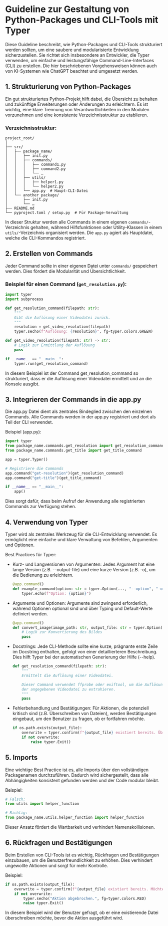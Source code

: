 # Guideline zur Gestaltung von Python-Packages und CLI-Tools mit Typer

Diese Guideline beschreibt, wie Python-Packages und CLI-Tools strukturiert werden sollten, um eine saubere und modularisierte Entwicklung sicherzustellen. Sie richtet sich insbesondere an Entwickler, die Typer verwenden, um einfache und leistungsfähige Command-Line-Interfaces (CLI) zu erstellen. Die hier beschriebenen Vorgehensweisen können auch von KI-Systemen wie ChatGPT beachtet und umgesetzt werden.

## 1. Strukturierung von Python-Packages

Ein gut strukturiertes Python-Projekt hilft dabei, die Übersicht zu behalten und zukünftige Erweiterungen oder Änderungen zu erleichtern. Es ist wichtig, eine klare Trennung von Verantwortlichkeiten in den Modulen vorzunehmen und eine konsistente Verzeichnisstruktur zu etablieren.

### Verzeichnisstruktur:

```
project_root/
│
├── src/
│   ├── package_name/
│   │   ├── init.py
│   │   ├── commands/
│   │   │   ├── command1.py
│   │   │   ├── command2.py
│   │   │   └── …
│   │   ├── utils/
│   │   │   ├── helper1.py
│   │   │   └── helper2.py
│   │   └── app.py  # Haupt-CLI-Datei
│   └── another_package/
│       ├── init.py
│       └── …
├── README.md
└── pyproject.toml / setup.py  # Für Package-Verwaltung
```

In dieser Struktur werden alle Commands in einem eigenen `commands/`-Verzeichnis gehalten, während Hilfsfunktionen oder Utility-Klassen in einem `utils/`-Verzeichnis organisiert werden. Die `app.py` agiert als Hauptdatei, welche die CLI-Kommandos registriert.

## 2. Erstellen von Commands

Jeder Command sollte in einer eigenen Datei unter `commands/` gespeichert werden. Dies fördert die Modularität und Übersichtlichkeit.

### Beispiel für einen Command (`get_resolution.py`):

```python
import typer
import subprocess

def get_resolution_command(filepath: str):
    """
    Gibt die Auflösung einer Videodatei zurück.
    """
    resolution = get_video_resolution(filepath)
    typer.secho(f"Auflösung: {resolution}", fg=typer.colors.GREEN)

def get_video_resolution(filepath: str) -> str:
    # Logik zur Ermittlung der Auflösung
    pass

if __name__ == "__main__":
    typer.run(get_resolution_command)
```

In diesem Beispiel ist der Command get_resolution_command so strukturiert, dass er die Auflösung einer Videodatei ermittelt und an die Konsole ausgibt.

## 3. Integrieren der Commands in die app.py

Die app.py Datei dient als zentrales Bindeglied zwischen den einzelnen Commands. Alle Commands werden in der app.py registriert und dort als Teil der CLI verwendet.

Beispiel (app.py):

```python
import typer
from package_name.commands.get_resolution import get_resolution_command
from package_name.commands.get_title import get_title_command

app = typer.Typer()

# Registriere die Commands
app.command("get-resolution")(get_resolution_command)
app.command("get-title")(get_title_command)

if __name__ == "__main__":
    app()
```

Dies sorgt dafür, dass beim Aufruf der Anwendung alle registrierten Commands zur Verfügung stehen.

## 4. Verwendung von Typer

Typer wird als zentrales Werkzeug für die CLI-Entwicklung verwendet. Es ermöglicht eine einfache und klare Verwaltung von Befehlen, Argumenten und Optionen.

Best Practices für Typer:

- Kurz- und Langversionen von Argumenten: Jedes Argument hat eine lange Version (z.B. --output-file) und eine kurze Version (z.B. -o), um die Bedienung zu erleichtern.

    ```python
    @app.command()
    def example_command(option: str = typer.Option(..., "--option", "-o")):
        typer.echo(f"Option: {option}")
    ```

- Argumente und Optionen: Argumente sind zwingend erforderlich, während Optionen optional sind und über Typing und Default-Werte definiert werden.

    ```python
    @app.command()
    def convert_image(image_path: str, output_file: str = typer.Option("output.jpg")):
        # Logik zur Konvertierung des Bildes
        pass
    ```

- Docstrings: Jede CLI-Methode sollte eine kurze, prägnante erste Zeile im Docstring enthalten, gefolgt von einer detaillierteren Beschreibung. Dies hilft Typer bei der automatischen Generierung der Hilfe (--help).

    ```python
    def get_resolution_command(filepath: str):
        """
        Ermittelt die Auflösung einer Videodatei.

        Dieser Command verwendet ffprobe oder exiftool, um die Auflösung
        der angegebenen Videodatei zu extrahieren.
        """
        pass
    ```

- Fehlerbehandlung und Bestätigungen: Für Aktionen, die potenziell kritisch sind (z.B. Überschreiben von Dateien), werden Bestätigungen eingebaut, um den Benutzer zu fragen, ob er fortfahren möchte.

    ```python
    if os.path.exists(output_file):
        overwrite = typer.confirm(f"{output_file} existiert bereits. Überschreiben?")
        if not overwrite:
            raise typer.Exit()
    ```

## 5. Imports

Eine wichtige Best Practice ist es, alle Imports über den vollständigen Packagenamen durchzuführen. Dadurch wird sichergestellt, dass alle Abhängigkeiten konsistent gefunden werden und der Code modular bleibt.

Beispiel:

```python
# Falsch:
from utils import helper_function

# Richtig:
from package_name.utils.helper_function import helper_function
```

Dieser Ansatz fördert die Wartbarkeit und verhindert Namenskollisionen.

## 6. Rückfragen und Bestätigungen

Beim Erstellen von CLI-Tools ist es wichtig, Rückfragen und Bestätigungen einzubauen, um die Benutzerfreundlichkeit zu erhöhen. Dies verhindert ungewollte Aktionen und sorgt für mehr Kontrolle.

Beispiel:

```python
if os.path.exists(output_file):
    overwrite = typer.confirm(f"{output_file} existiert bereits. Möchten Sie es überschreiben?")
    if not overwrite:
        typer.secho("Aktion abgebrochen.", fg=typer.colors.RED)
        raise typer.Exit()
```

In diesem Beispiel wird der Benutzer gefragt, ob er eine existierende Datei überschreiben möchte, bevor die Aktion ausgeführt wird.
